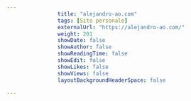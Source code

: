 ---
                title: "alejandro-ao.com"
                tags: [Sito personale]
                externalUrl: "https://alejandro-ao.com/"
                weight: 201
                showDate: false
                showAuthor: false
                showReadingTime: false
                showEdit: false
                showLikes: false
                showViews: false
                layoutBackgroundHeaderSpace: false
                ---

